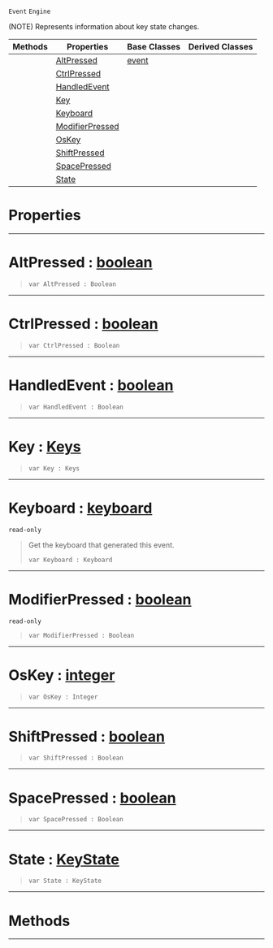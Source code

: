  `Event` `Engine`



(NOTE) Represents information about key state changes.

|Methods|Properties|Base Classes|Derived Classes|
|---|---|---|---|
| |[ AltPressed](keyboardevent.md#altpressed-zilch-engine-d)|[event](event.md)| |
| |[ CtrlPressed](keyboardevent.md#ctrlpressed-zilch-engine)| | |
| |[ HandledEvent](keyboardevent.md#handledevent-zilch-engine)| | |
| |[ Key](keyboardevent.md#key-zilch-engine-document)| | |
| |[ Keyboard](keyboardevent.md#keyboard-zilch-engine-doc)| | |
| |[ ModifierPressed](keyboardevent.md#modifierpressed-zilch-eng)| | |
| |[ OsKey](keyboardevent.md#oskey-zilch-engine-docume)| | |
| |[ ShiftPressed](keyboardevent.md#shiftpressed-zilch-engine)| | |
| |[ SpacePressed](keyboardevent.md#spacepressed-zilch-engine)| | |
| |[ State](keyboardevent.md#state-zilch-engine-docume)| | |


 #  Properties


---  
 #  AltPressed : [boolean](../nada_base_types/boolean.md)

> 
> ```TS:Nada
> var AltPressed : Boolean


---  
 #  CtrlPressed : [boolean](../nada_base_types/boolean.md)

> 
> ```TS:Nada
> var CtrlPressed : Boolean


---  
 #  HandledEvent : [boolean](../nada_base_types/boolean.md)

> 
> ```TS:Nada
> var HandledEvent : Boolean


---  
 #  Key : [Keys](../enum_reference.md#keys)

> 
> ```TS:Nada
> var Key : Keys


---  
 #  Keyboard : [keyboard](keyboard.md)

 `read-only`

> Get the keyboard that generated this event.
> ```TS:Nada
> var Keyboard : Keyboard


---  
 #  ModifierPressed : [boolean](../nada_base_types/boolean.md)

 `read-only`

> 
> ```TS:Nada
> var ModifierPressed : Boolean


---  
 #  OsKey : [integer](../nada_base_types/integer.md)

> 
> ```TS:Nada
> var OsKey : Integer


---  
 #  ShiftPressed : [boolean](../nada_base_types/boolean.md)

> 
> ```TS:Nada
> var ShiftPressed : Boolean


---  
 #  SpacePressed : [boolean](../nada_base_types/boolean.md)

> 
> ```TS:Nada
> var SpacePressed : Boolean


---  
 #  State : [KeyState](../enum_reference.md#keystate)

> 
> ```TS:Nada
> var State : KeyState


---  
 #  Methods


---  
 

 